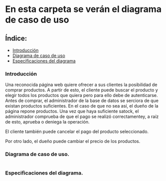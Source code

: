 # En esta carpeta se verán el diagrama de caso de uso
## Índice:
- [Introducción](#introduccion)
- [Diagrama de caso de uso](#diagrama)
- [Especificaciones del diagrama](#especificaciones)

### Introducción
Una reconocida página web quiere ofrecer a sus clientes la posibilidad de comprar productos. A partir de esto, el cliente puede buscar el producto y elegir todos los productos que quiera pero para ello debe de autenticarse. Antes de comprar, el administrador de la base de datos se serciora de que existan productos suficientes. En el caso de que no sea así, el dueño de la página repone productos. Una vez que haya suficiente satock, el administrador comprueba de que el pago se realizó correctamentey, a raíz de esto, aprueba o deniega la operación. 

El cliente también puede cancelar el pago del producto seleccionado. 

Por otro lado, el dueño puede cambiar el precio de los productos. 

### Diagrama <a name="diagrama"> de caso de uso.

<img src="">

### Especificaciones <a name="especificaciones"> del diagrama.
